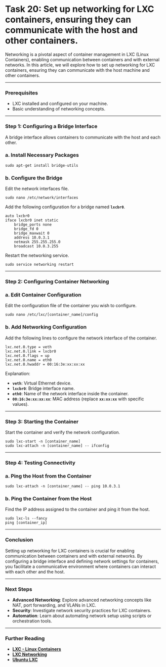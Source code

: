 # Task 20: Set up networking for LXC containers, ensuring they can communicate with the host and other containers.

Networking is a pivotal aspect of container management in LXC (Linux Containers), enabling communication between containers and with external networks. In this article, we will explore how to set up networking for LXC containers, ensuring they can communicate with the host machine and other containers.

---

### Prerequisites

- LXC installed and configured on your machine.
- Basic understanding of networking concepts.

---

### Step 1: Configuring a Bridge Interface

A bridge interface allows containers to communicate with the host and each other.

### **a. Install Necessary Packages**

```
sudo apt-get install bridge-utils
```

### **b. Configure the Bridge**

Edit the network interfaces file.

```
sudo nano /etc/network/interfaces
```

Add the following configuration for a bridge named **`lxcbr0`**.

```
auto lxcbr0
iface lxcbr0 inet static
    bridge_ports none
    bridge_fd 0
    bridge_maxwait 0
    address 10.0.3.1
    netmask 255.255.255.0
    broadcast 10.0.3.255
```

Restart the networking service.

```
sudo service networking restart
```

---

### Step 2: Configuring Container Networking

### **a. Edit Container Configuration**

Edit the configuration file of the container you wish to configure.

```
sudo nano /etc/lxc/[container_name]/config
```

### **b. Add Networking Configuration**

Add the following lines to configure the network interface of the container.

```
lxc.net.0.type = veth
lxc.net.0.link = lxcbr0
lxc.net.0.flags = up
lxc.net.0.name = eth0
lxc.net.0.hwaddr = 00:16:3e:xx:xx:xx
```

Explanation:

- **`veth`**: Virtual Ethernet device.
- **`lxcbr0`**: Bridge interface name.
- **`eth0`**: Name of the network interface inside the container.
- **`00:16:3e:xx:xx:xx`**: MAC address (replace **`xx:xx:xx`** with specific values).

---

### Step 3: Starting the Container

Start the container and verify the network configuration.

```
sudo lxc-start -n [container_name]
sudo lxc-attach -n [container_name] -- ifconfig
```

---

### Step 4: Testing Connectivity

### **a. Ping the Host from the Container**

```
sudo lxc-attach -n [container_name] -- ping 10.0.3.1
```

### **b. Ping the Container from the Host**

Find the IP address assigned to the container and ping it from the host.

```
sudo lxc-ls --fancy
ping [container_ip]
```

---

### Conclusion

Setting up networking for LXC containers is crucial for enabling communication between containers and with external networks. By configuring a bridge interface and defining network settings for containers, you facilitate a communicative environment where containers can interact with each other and the host.

---

### Next Steps

- **Advanced Networking**: Explore advanced networking concepts like NAT, port forwarding, and VLANs in LXC.
- **Security**: Investigate network security practices for LXC containers.
- **Automation**: Learn about automating network setup using scripts or orchestration tools.

---

### Further Reading

- **[LXC - Linux Containers](https://linuxcontainers.org/)**
- **[LXC Networking](https://linuxcontainers.org/lxc/manpages/man5/lxc.container.conf.5.html)**
- **[Ubuntu LXC](https://ubuntu.com/server/docs/containers-lxc)**